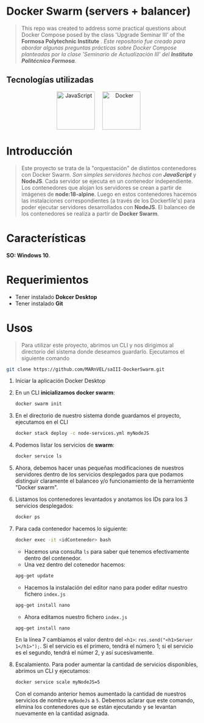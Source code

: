 
# Docker Swarm (servers + balancer)
>
> This repo was created to address some practical questions about Docker Compose posed by the class 'Upgrade Seminar III' of the **Formosa Polytechnic Institute** .
> *Este repositorio fue creado para abordar algunas preguntas prácticas sobre Docker Compose planteadas por la clase 'Seminario de Actualización III' del **Instituto Politécnico Formosa***.

## Tecnologías utilizadas

<div align="center" style="display: flex; justify-content: center; align-items: center;">
      <span style="margin-right: 20px;">
         <a href="https://es.javascript.info/" target="_blank">
               <img width="100" title='JavaScript' src='https://upload.wikimedia.org/wikipedia/commons/6/6a/JavaScript-logo.png'>
         </a>
      </span>
      <span style="margin-right: 20px;">
         <a href="https://www.docker.com/" target="_blank" title='Docker'>
               <img width="100" title='Docker' src='https://upload.wikimedia.org/wikipedia/en/thumb/f/f4/Docker_logo.svg/1920px-Docker_logo.svg.png'>
         </a>
      </span>
      </br>
</div>

# Introducción

> Este proyecto se trata de la "orquestación" de distintos contenedores con Docker Swarm.
> *Son simples servidores hechos con **JavaScript*** y **NodeJS**.
> Cada servidor se ejecuta en un contenedor independiente.
> Los contenedores que alojan los servidores se crean a partir de imágenes de **node:18-alpine**. Luego en estos contenedores hacemos las instalaciones correspondientes (a través de los Dockerfile's) para poder ejecutar servidores desarrollados con **NodeJS**.
> El balanceo de los contenedores se realiza a partir de **Docker Swarm**.

# Características

**SO: Windows 10**.

# Requerimientos

* Tener instalado **Dokcer Desktop**
* Tener instalado **Git**

# Usos

> Para utilizar este proyecto,  abrimos un CLI y nos dirigimos al directorio del sistema donde deseamos guardarlo. Ejecutamos el siguiente comando

```bash
git clone https://github.com/MARnVEL/saIII-DockerSwarm.git
```

1. Iniciar la aplicación Docker Desktop

2. En un CLI **inicializamos docker swarm**:

      ```bash
      docker swarm init
      ```

3. En el directorio de nuestro sistema donde guardamos el proyecto, ejecutamos en el CLI

      ```bash
      docker stack deploy -c node-services.yml myNodeJS
      ```

4. Podemos listar los servicios de **swarm**:

      ```bash
      docker service ls
      ```

5. Ahora, debemos hacer unas pequeñas modificaciones de nuestros servidores dentro de los servicios desplegados para que podamos distinguir claramente el balanceo y/o funcionamiento de la herramiente "Docker swarm".

6. Listamos los contenedores levantados y anotamos los IDs para los 3 servicios desplegados:

      ```bash
      docker ps
      ```

7. Para cada contenedor hacemos lo siguiente:

      ```bash
      docker exec -it <idContenedor> bash
      ```

      * Hacemos una consulta `ls` para saber qué tenemos efectivamente dentro del contenedor.
      * Una vez dentro del cotenedor hacemos:

      ```bash
      apg-get update
      ```

      * Hacemos la instalación del editor nano para poder editar nuestro fichero `index.js`

      ```bash
      apg-get install nano
      ```

      * Ahora editamos nuestro fichero `index.js`

      ```bash
      apg-get install nano
      ```

      En la línea 7 cambiamos el valor dentro del `<h1>`: `res.send("<h1>Server 1</h1>");`.
      Si el servicio es el primero, tendrá el número 1; si el servicio es el segundo, tendrá el númer 2, y así sucesivamente.

8. Escalamiento. Para poder aumentar la cantidad de servicios disponibles, abrimos un CLI y ejecutamos:

      ```bash
      docker service scale myNodeJS=5
      ```

      Con el comando anterior hemos aumentado la cantidad de nuestros servicios de nombre `myNodeJs` a `5`.
      Debemos aclarar que este comando, elimina los contenedores que se están ejecutando y se levantan nuevamente en la cantidad asignada.
